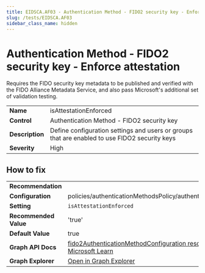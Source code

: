 ```yaml
---
title: EIDSCA.AF03 - Authentication Method - FIDO2 security key - Enforce attestation
slug: /tests/EIDSCA.AF03
sidebar_class_name: hidden
---
```


# Authentication Method - FIDO2 security key - Enforce attestation

Requires the FIDO security key metadata to be published and verified with the FIDO Alliance Metadata Service, and also pass Microsoft's additional set of validation testing.

| | |
|-|-|
| **Name** | isAttestationEnforced |
| **Control** | Authentication Method - FIDO2 security key |
| **Description** | Define configuration settings and users or groups that are enabled to use FIDO2 security keys |
| **Severity** | High |

## How to fix
| | |
|-|-|
| **Recommendation** |  |
| **Configuration** | policies/authenticationMethodsPolicy/authenticationMethodConfigurations('Fido2') |
| **Setting** | `isAttestationEnforced` |
| **Recommended Value** | 'true' |
| **Default Value** | true |
| **Graph API Docs** | [fido2AuthenticationMethodConfiguration resource type - Microsoft Graph v1.0 - Microsoft Learn](https://learn.microsoft.com/en-us/graph/api/resources/fido2authenticationmethodconfiguration) |
| **Graph Explorer** | [Open in Graph Explorer](https://developer.microsoft.com/en-us/graph/graph-explorer?request=policies/authenticationMethodsPolicy/authenticationMethodConfigurations('Fido2')&method=GET&version=beta&GraphUrl=https://graph.microsoft.com) |



